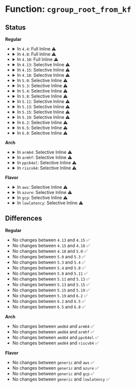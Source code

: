 # Function: <code>cgroup_root_from_kf</code>

## Status
<b>Regular</b>
<ul>
<li>
<details>
<summary>In <code>4.4</code>: Full Inline ⚠️</summary>

**Collision:** Unique Static

**Inline:** Full

**Transformation:** False

**Instances:**

```
In kernel/cgroup.c (ffffffff811143d5)
Location: kernel/cgroup.c:1093
Inline: True
Inline callers:
  - kernel/cgroup.c:cgroup_remount
  - kernel/cgroup.c:cgroup_kill_sb
  - kernel/cgroup.c:cgroup_show_options
```
</details>
</li>
<li>
<details>
<summary>In <code>4.8</code>: Full Inline ⚠️</summary>

**Collision:** Unique Static

**Inline:** Full

**Transformation:** False

**Instances:**

```
In kernel/cgroup.c (ffffffff8111c302)
Location: kernel/cgroup.c:1138
Inline: True
Inline callers:
  - kernel/cgroup.c:cgroup_kill_sb
  - kernel/cgroup.c:cgroup_remount
  - kernel/cgroup.c:cgroup_show_options
  - kernel/cgroup.c:cgroup_show_path
```
</details>
</li>
<li>
<details>
<summary>In <code>4.10</code>: Full Inline ⚠️</summary>

**Collision:** Unique Static

**Inline:** Full

**Transformation:** False

**Instances:**

```
In kernel/cgroup.c (ffffffff81124632)
Location: kernel/cgroup.c:1141
Inline: True
Inline callers:
  - kernel/cgroup.c:cgroup_kill_sb
  - kernel/cgroup.c:cgroup_remount
  - kernel/cgroup.c:cgroup_show_options
  - kernel/cgroup.c:cgroup_show_path
```
</details>
</li>
<li>
<details>
<summary>In <code>4.13</code>: Selective Inline ⚠️</summary>

```c
struct cgroup_root *cgroup_root_from_kf(struct kernfs_root *kf_root);
```

**Collision:** Unique Global

**Inline:** Selective

**Transformation:** False

**Instances:**

```
In kernel/cgroup/cgroup.c (ffffffff81123452)
Location: kernel/cgroup/cgroup.c:1034
Inline: True
Inline callers:
  - kernel/cgroup/cgroup.c:cgroup_kill_sb
  - kernel/cgroup/cgroup.c:cgroup_show_path
Direct callers:
  - kernel/cgroup/cgroup-v1.c:cgroup1_remount
  - kernel/cgroup/cgroup-v1.c:cgroup1_show_options
```
**Symbols:**

```
ffffffff81124380-ffffffff81124399: cgroup_root_from_kf (STB_GLOBAL)
```
</details>
</li>
<li>
<details>
<summary>In <code>4.15</code>: Selective Inline ⚠️</summary>

```c
struct cgroup_root *cgroup_root_from_kf(struct kernfs_root *kf_root);
```

**Collision:** Unique Global

**Inline:** Selective

**Transformation:** False

**Instances:**

```
In kernel/cgroup/cgroup.c (ffffffff8112f1a2)
Location: kernel/cgroup/cgroup.c:1203
Inline: True
Inline callers:
  - kernel/cgroup/cgroup.c:cgroup_kill_sb
  - kernel/cgroup/cgroup.c:cgroup_show_path
Direct callers:
  - kernel/cgroup/cgroup-v1.c:cgroup1_remount
  - kernel/cgroup/cgroup-v1.c:cgroup1_show_options
```
**Symbols:**

```
ffffffff811304e0-ffffffff811304f9: cgroup_root_from_kf (STB_GLOBAL)
```
</details>
</li>
<li>
<details>
<summary>In <code>4.18</code>: Selective Inline ⚠️</summary>

```c
struct cgroup_root *cgroup_root_from_kf(struct kernfs_root *kf_root);
```

**Collision:** Unique Global

**Inline:** Selective

**Transformation:** False

**Instances:**

```
In kernel/cgroup/cgroup.c (ffffffff8113d512)
Location: kernel/cgroup/cgroup.c:1206
Inline: True
Inline callers:
  - kernel/cgroup/cgroup.c:cgroup_kill_sb
  - kernel/cgroup/cgroup.c:cgroup_show_path
Direct callers:
  - kernel/cgroup/cgroup-v1.c:cgroup1_remount
  - kernel/cgroup/cgroup-v1.c:cgroup1_show_options
```
**Symbols:**

```
ffffffff8113ebb0-ffffffff8113ebc9: cgroup_root_from_kf (STB_GLOBAL)
```
</details>
</li>
<li>
<details>
<summary>In <code>5.0</code>: Selective Inline ⚠️</summary>

```c
struct cgroup_root *cgroup_root_from_kf(struct kernfs_root *kf_root);
```

**Collision:** Unique Global

**Inline:** Selective

**Transformation:** False

**Instances:**

```
In kernel/cgroup/cgroup.c (ffffffff81149042)
Location: kernel/cgroup/cgroup.c:1241
Inline: True
Inline callers:
  - kernel/cgroup/cgroup.c:cgroup_kill_sb
  - kernel/cgroup/cgroup.c:cgroup_show_path
Direct callers:
  - kernel/cgroup/cgroup-v1.c:cgroup1_remount
  - kernel/cgroup/cgroup-v1.c:cgroup1_show_options
```
**Symbols:**

```
ffffffff8114a5c0-ffffffff8114a5d9: cgroup_root_from_kf (STB_GLOBAL)
```
</details>
</li>
<li>
<details>
<summary>In <code>5.3</code>: Selective Inline ⚠️</summary>

```c
struct cgroup_root *cgroup_root_from_kf(struct kernfs_root *kf_root);
```

**Collision:** Unique Global

**Inline:** Selective

**Transformation:** False

**Instances:**

```
In kernel/cgroup/cgroup.c (ffffffff81154494)
Location: kernel/cgroup/cgroup.c:1282
Inline: True
Inline callers:
  - kernel/cgroup/cgroup.c:cgroup_kill_sb
  - kernel/cgroup/cgroup.c:cgroup_show_path
Direct callers:
  - kernel/cgroup/cgroup-v1.c:cgroup1_reconfigure
  - kernel/cgroup/cgroup-v1.c:cgroup1_show_options
```
**Symbols:**

```
ffffffff81155ce0-ffffffff81155cf9: cgroup_root_from_kf (STB_GLOBAL)
```
</details>
</li>
<li>
<details>
<summary>In <code>5.4</code>: Selective Inline ⚠️</summary>

```c
struct cgroup_root *cgroup_root_from_kf(struct kernfs_root *kf_root);
```

**Collision:** Unique Global

**Inline:** Selective

**Transformation:** False

**Instances:**

```
In kernel/cgroup/cgroup.c (ffffffff811600c4)
Location: kernel/cgroup/cgroup.c:1282
Inline: True
Inline callers:
  - kernel/cgroup/cgroup.c:cgroup_kill_sb
  - kernel/cgroup/cgroup.c:cgroup_show_path
Direct callers:
  - kernel/cgroup/cgroup-v1.c:cgroup1_reconfigure
  - kernel/cgroup/cgroup-v1.c:cgroup1_show_options
```
**Symbols:**

```
ffffffff81161940-ffffffff81161959: cgroup_root_from_kf (STB_GLOBAL)
```
</details>
</li>
<li>
<details>
<summary>In <code>5.8</code>: Selective Inline ⚠️</summary>

```c
struct cgroup_root *cgroup_root_from_kf(struct kernfs_root *kf_root);
```

**Collision:** Unique Global

**Inline:** Selective

**Transformation:** False

**Instances:**

```
In kernel/cgroup/cgroup.c (ffffffff81170844)
Location: kernel/cgroup/cgroup.c:1274
Inline: True
Inline callers:
  - kernel/cgroup/cgroup.c:cgroup_kill_sb
  - kernel/cgroup/cgroup.c:cgroup_show_path
Direct callers:
  - kernel/cgroup/cgroup-v1.c:cgroup1_reconfigure
  - kernel/cgroup/cgroup-v1.c:cgroup1_show_options
```
**Symbols:**

```
ffffffff81172f20-ffffffff81172f39: cgroup_root_from_kf (STB_GLOBAL)
```
</details>
</li>
<li>
<details>
<summary>In <code>5.11</code>: Selective Inline ⚠️</summary>

```c
struct cgroup_root *cgroup_root_from_kf(struct kernfs_root *kf_root);
```

**Collision:** Unique Global

**Inline:** Selective

**Transformation:** False

**Instances:**

```
In kernel/cgroup/cgroup.c (ffffffff8116d354)
Location: kernel/cgroup/cgroup.c:1271
Inline: True
Inline callers:
  - kernel/cgroup/cgroup.c:cgroup_kill_sb
  - kernel/cgroup/cgroup.c:cgroup_show_path
Direct callers:
  - kernel/cgroup/cgroup-v1.c:cgroup1_reconfigure
  - kernel/cgroup/cgroup-v1.c:cgroup1_show_options
```
**Symbols:**

```
ffffffff8116fbe0-ffffffff8116fbf9: cgroup_root_from_kf (STB_GLOBAL)
```
</details>
</li>
<li>
<details>
<summary>In <code>5.13</code>: Selective Inline ⚠️</summary>

```c
struct cgroup_root *cgroup_root_from_kf(struct kernfs_root *kf_root);
```

**Collision:** Unique Global

**Inline:** Selective

**Transformation:** False

**Instances:**

```
In kernel/cgroup/cgroup.c (ffffffff8116dfd4)
Location: kernel/cgroup/cgroup.c:1271
Inline: True
Inline callers:
  - kernel/cgroup/cgroup.c:cgroup_kill_sb
  - kernel/cgroup/cgroup.c:cgroup_show_path
Direct callers:
  - kernel/cgroup/cgroup-v1.c:cgroup1_reconfigure
  - kernel/cgroup/cgroup-v1.c:cgroup1_show_options
```
**Symbols:**

```
ffffffff81170810-ffffffff81170829: cgroup_root_from_kf (STB_GLOBAL)
```
</details>
</li>
<li>
<details>
<summary>In <code>5.15</code>: Selective Inline ⚠️</summary>

```c
struct cgroup_root *cgroup_root_from_kf(struct kernfs_root *kf_root);
```

**Collision:** Unique Global

**Inline:** Selective

**Transformation:** False

**Instances:**

```
In kernel/cgroup/cgroup.c (ffffffff81193fb4)
Location: kernel/cgroup/cgroup.c:1302
Inline: True
Inline callers:
  - kernel/cgroup/cgroup.c:cgroup_kill_sb
  - kernel/cgroup/cgroup.c:cgroup_show_path
Direct callers:
  - kernel/cgroup/cgroup-v1.c:cgroup1_reconfigure
  - kernel/cgroup/cgroup-v1.c:cgroup1_show_options
```
**Symbols:**

```
ffffffff81196d40-ffffffff81196d59: cgroup_root_from_kf (STB_GLOBAL)
```
</details>
</li>
<li>
<details>
<summary>In <code>5.19</code>: Selective Inline ⚠️</summary>

```c
struct cgroup_root *cgroup_root_from_kf(struct kernfs_root *kf_root);
```

**Collision:** Unique Global

**Inline:** Selective

**Transformation:** False

**Instances:**

```
In kernel/cgroup/cgroup.c (ffffffff811c4857)
Location: kernel/cgroup/cgroup.c:1305
Inline: True
Inline callers:
  - kernel/cgroup/cgroup.c:cgroup_kill_sb
  - kernel/cgroup/cgroup.c:cgroup_show_path
Direct callers:
  - kernel/cgroup/cgroup-v1.c:cgroup1_reconfigure
  - kernel/cgroup/cgroup-v1.c:cgroup1_show_options
```
**Symbols:**

```
ffffffff811c6cf0-ffffffff811c6d11: cgroup_root_from_kf (STB_GLOBAL)
```
</details>
</li>
<li>
<details>
<summary>In <code>6.2</code>: Selective Inline ⚠️</summary>

```c
struct cgroup_root *cgroup_root_from_kf(struct kernfs_root *kf_root);
```

**Collision:** Unique Global

**Inline:** Selective

**Transformation:** False

**Instances:**

```
In kernel/cgroup/cgroup.c (ffffffff81206f47)
Location: kernel/cgroup/cgroup.c:1310
Inline: True
Inline callers:
  - kernel/cgroup/cgroup.c:cgroup_kill_sb
  - kernel/cgroup/cgroup.c:cgroup_show_path
Direct callers:
  - kernel/cgroup/cgroup-v1.c:cgroup1_reconfigure
  - kernel/cgroup/cgroup-v1.c:cgroup1_show_options
```
**Symbols:**

```
ffffffff81209800-ffffffff81209821: cgroup_root_from_kf (STB_GLOBAL)
```
</details>
</li>
<li>
<details>
<summary>In <code>6.5</code>: Selective Inline ⚠️</summary>

```c
struct cgroup_root *cgroup_root_from_kf(struct kernfs_root *kf_root);
```

**Collision:** Unique Global

**Inline:** Selective

**Transformation:** False

**Instances:**

```
In kernel/cgroup/cgroup.c (ffffffff8121c957)
Location: kernel/cgroup/cgroup.c:1294
Inline: True
Inline callers:
  - kernel/cgroup/cgroup.c:cgroup_kill_sb
  - kernel/cgroup/cgroup.c:cgroup_show_path
Direct callers:
  - kernel/cgroup/cgroup-v1.c:cgroup1_reconfigure
  - kernel/cgroup/cgroup-v1.c:cgroup1_show_options
```
**Symbols:**

```
ffffffff8121ef50-ffffffff8121ef71: cgroup_root_from_kf (STB_GLOBAL)
```
</details>
</li>
<li>
<details>
<summary>In <code>6.8</code>: Selective Inline ⚠️</summary>

```c
struct cgroup_root *cgroup_root_from_kf(struct kernfs_root *kf_root);
```

**Collision:** Unique Global

**Inline:** Selective

**Transformation:** False

**Instances:**

```
In kernel/cgroup/cgroup.c (ffffffff812344e7)
Location: kernel/cgroup/cgroup.c:1274
Inline: True
Inline callers:
  - kernel/cgroup/cgroup.c:cgroup_kill_sb
  - kernel/cgroup/cgroup.c:cgroup_show_path
Direct callers:
  - kernel/cgroup/cgroup-v1.c:cgroup1_reconfigure
  - kernel/cgroup/cgroup-v1.c:cgroup1_show_options
```
**Symbols:**

```
ffffffff81236be0-ffffffff81236c01: cgroup_root_from_kf (STB_GLOBAL)
```
</details>
</li>
</ul>
<b>Arch</b>
<ul>
<li>
<details>
<summary>In <code>arm64</code>: Selective Inline ⚠️</summary>

```c
struct cgroup_root *cgroup_root_from_kf(struct kernfs_root *kf_root);
```

**Collision:** Unique Global

**Inline:** Selective

**Transformation:** False

**Instances:**

```
In kernel/cgroup/cgroup.c (ffff8000101d1950)
Location: kernel/cgroup/cgroup.c:1282
Inline: True
Inline callers:
  - kernel/cgroup/cgroup.c:cgroup_kill_sb
  - kernel/cgroup/cgroup.c:cgroup_show_path
Direct callers:
  - kernel/cgroup/cgroup-v1.c:cgroup1_reconfigure
  - kernel/cgroup/cgroup-v1.c:cgroup1_show_options
```
**Symbols:**

```
ffff8000101d2be0-ffff8000101d2c10: cgroup_root_from_kf (STB_GLOBAL)
```
</details>
</li>
<li>
<details>
<summary>In <code>armhf</code>: Selective Inline ⚠️</summary>

```c
struct cgroup_root *cgroup_root_from_kf(struct kernfs_root *kf_root);
```

**Collision:** Unique Global

**Inline:** Selective

**Transformation:** False

**Instances:**

```
In kernel/cgroup/cgroup.c (c04146b0)
Location: kernel/cgroup/cgroup.c:1282
Inline: True
Inline callers:
  - kernel/cgroup/cgroup.c:cgroup_kill_sb
  - kernel/cgroup/cgroup.c:cgroup_show_path
Direct callers:
  - kernel/cgroup/cgroup-v1.c:cgroup1_reconfigure
  - kernel/cgroup/cgroup-v1.c:cgroup1_show_options
```
**Symbols:**

```
c0415a4c-c0415a70: cgroup_root_from_kf (STB_GLOBAL)
```
</details>
</li>
<li>
<details>
<summary>In <code>ppc64el</code>: Selective Inline ⚠️</summary>

```c
struct cgroup_root *cgroup_root_from_kf(struct kernfs_root *kf_root);
```

**Collision:** Unique Global

**Inline:** Selective

**Transformation:** False

**Instances:**

```
In kernel/cgroup/cgroup.c (c00000000023bf04)
Location: kernel/cgroup/cgroup.c:1282
Inline: True
Inline callers:
  - kernel/cgroup/cgroup.c:cgroup_kill_sb
  - kernel/cgroup/cgroup.c:cgroup_show_path
Direct callers:
  - kernel/cgroup/cgroup-v1.c:cgroup1_reconfigure
  - kernel/cgroup/cgroup-v1.c:cgroup1_show_options
```
**Symbols:**

```
c00000000023dae0-c00000000023daf8: cgroup_root_from_kf (STB_GLOBAL)
```
</details>
</li>
<li>
<details>
<summary>In <code>riscv64</code>: Selective Inline ⚠️</summary>

```c
struct cgroup_root *cgroup_root_from_kf(struct kernfs_root *kf_root);
```

**Collision:** Unique Global

**Inline:** Selective

**Transformation:** False

**Instances:**

```
In kernel/cgroup/cgroup.c (ffffffe00014ac3a)
Location: kernel/cgroup/cgroup.c:1282
Inline: True
Inline callers:
  - kernel/cgroup/cgroup.c:cgroup_kill_sb
  - kernel/cgroup/cgroup.c:cgroup_show_path
Direct callers:
  - kernel/cgroup/cgroup-v1.c:cgroup1_reconfigure
  - kernel/cgroup/cgroup-v1.c:cgroup1_show_options
```
**Symbols:**

```
ffffffe00014c448-ffffffe00014c470: cgroup_root_from_kf (STB_GLOBAL)
```
</details>
</li>
</ul>
<b>Flavor</b>
<ul>
<li>
<details>
<summary>In <code>aws</code>: Selective Inline ⚠️</summary>

```c
struct cgroup_root *cgroup_root_from_kf(struct kernfs_root *kf_root);
```

**Collision:** Unique Global

**Inline:** Selective

**Transformation:** False

**Instances:**

```
In kernel/cgroup/cgroup.c (ffffffff811586e4)
Location: kernel/cgroup/cgroup.c:1282
Inline: True
Inline callers:
  - kernel/cgroup/cgroup.c:cgroup_kill_sb
  - kernel/cgroup/cgroup.c:cgroup_show_path
Direct callers:
  - kernel/cgroup/cgroup-v1.c:cgroup1_reconfigure
  - kernel/cgroup/cgroup-v1.c:cgroup1_show_options
```
**Symbols:**

```
ffffffff81159f60-ffffffff81159f79: cgroup_root_from_kf (STB_GLOBAL)
```
</details>
</li>
<li>
<details>
<summary>In <code>azure</code>: Selective Inline ⚠️</summary>

```c
struct cgroup_root *cgroup_root_from_kf(struct kernfs_root *kf_root);
```

**Collision:** Unique Global

**Inline:** Selective

**Transformation:** False

**Instances:**

```
In kernel/cgroup/cgroup.c (ffffffff8114ba04)
Location: kernel/cgroup/cgroup.c:1282
Inline: True
Inline callers:
  - kernel/cgroup/cgroup.c:cgroup_kill_sb
  - kernel/cgroup/cgroup.c:cgroup_show_path
Direct callers:
  - kernel/cgroup/cgroup-v1.c:cgroup1_reconfigure
  - kernel/cgroup/cgroup-v1.c:cgroup1_show_options
```
**Symbols:**

```
ffffffff8114d250-ffffffff8114d269: cgroup_root_from_kf (STB_GLOBAL)
```
</details>
</li>
<li>
<details>
<summary>In <code>gcp</code>: Selective Inline ⚠️</summary>

```c
struct cgroup_root *cgroup_root_from_kf(struct kernfs_root *kf_root);
```

**Collision:** Unique Global

**Inline:** Selective

**Transformation:** False

**Instances:**

```
In kernel/cgroup/cgroup.c (ffffffff811564b4)
Location: kernel/cgroup/cgroup.c:1282
Inline: True
Inline callers:
  - kernel/cgroup/cgroup.c:cgroup_kill_sb
  - kernel/cgroup/cgroup.c:cgroup_show_path
Direct callers:
  - kernel/cgroup/cgroup-v1.c:cgroup1_reconfigure
  - kernel/cgroup/cgroup-v1.c:cgroup1_show_options
```
**Symbols:**

```
ffffffff81157d30-ffffffff81157d49: cgroup_root_from_kf (STB_GLOBAL)
```
</details>
</li>
<li>
<details>
<summary>In <code>lowlatency</code>: Selective Inline ⚠️</summary>

```c
struct cgroup_root *cgroup_root_from_kf(struct kernfs_root *kf_root);
```

**Collision:** Unique Global

**Inline:** Selective

**Transformation:** False

**Instances:**

```
In kernel/cgroup/cgroup.c (ffffffff81163bc4)
Location: kernel/cgroup/cgroup.c:1282
Inline: True
Inline callers:
  - kernel/cgroup/cgroup.c:cgroup_kill_sb
  - kernel/cgroup/cgroup.c:cgroup_show_path
Direct callers:
  - kernel/cgroup/cgroup-v1.c:cgroup1_reconfigure
  - kernel/cgroup/cgroup-v1.c:cgroup1_show_options
```
**Symbols:**

```
ffffffff81164d80-ffffffff81164d99: cgroup_root_from_kf (STB_GLOBAL)
```
</details>
</li>
</ul>

## Differences
<b>Regular</b>
<ul>
<li>
No changes between <code>4.13</code> and <code>4.15</code> ✅
</li>
<li>
No changes between <code>4.15</code> and <code>4.18</code> ✅
</li>
<li>
No changes between <code>4.18</code> and <code>5.0</code> ✅
</li>
<li>
No changes between <code>5.0</code> and <code>5.3</code> ✅
</li>
<li>
No changes between <code>5.3</code> and <code>5.4</code> ✅
</li>
<li>
No changes between <code>5.4</code> and <code>5.8</code> ✅
</li>
<li>
No changes between <code>5.8</code> and <code>5.11</code> ✅
</li>
<li>
No changes between <code>5.11</code> and <code>5.13</code> ✅
</li>
<li>
No changes between <code>5.13</code> and <code>5.15</code> ✅
</li>
<li>
No changes between <code>5.15</code> and <code>5.19</code> ✅
</li>
<li>
No changes between <code>5.19</code> and <code>6.2</code> ✅
</li>
<li>
No changes between <code>6.2</code> and <code>6.5</code> ✅
</li>
<li>
No changes between <code>6.5</code> and <code>6.8</code> ✅
</li>
</ul>
<b>Arch</b>
<ul>
<li>
No changes between <code>amd64</code> and <code>arm64</code> ✅
</li>
<li>
No changes between <code>amd64</code> and <code>armhf</code> ✅
</li>
<li>
No changes between <code>amd64</code> and <code>ppc64el</code> ✅
</li>
<li>
No changes between <code>amd64</code> and <code>riscv64</code> ✅
</li>
</ul>
<b>Flavor</b>
<ul>
<li>
No changes between <code>generic</code> and <code>aws</code> ✅
</li>
<li>
No changes between <code>generic</code> and <code>azure</code> ✅
</li>
<li>
No changes between <code>generic</code> and <code>gcp</code> ✅
</li>
<li>
No changes between <code>generic</code> and <code>lowlatency</code> ✅
</li>
</ul>

